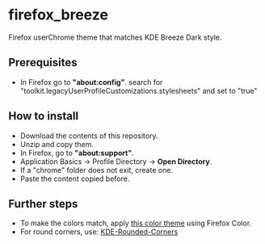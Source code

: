 # firefox_breeze
Firefox userChrome theme that matches KDE Breeze Dark style.

## Prerequisites
- In Firefox go to **"about:config"**. search for "toolkit.legacyUserProfileCustomizations.stylesheets" and set to "true"

## How to install
- Download the contents of this repository.
- Unzip and copy them.
- In Firefox, go to **"about:support"**.
- Application Basics -> Profile Directory -> **Open Directory**.
- If a "chrome" folder does not exit, create one.
- Paste the content copied before.

## Further steps
- To make the colors match, apply [this color theme](https://color.firefox.com/?theme=XQAAAAKHAQAAAAAAAABBqYhm849SCia73laEGccwS-xMDPr6BEKkxUfveH6amcirjQTFhOx-oGyH8feq4wHD19q59yNlbgMyV3ROhwWCDRm2mv6MXmUe6P8QV9imjXCKi55ZYBJzJuiIvT5RgClNJgRZVp71HH7foWOKi1Xsr_mj7f7ySD6BjvGyjnMKfO0Wu_97eigknp8b-QpuYltM78KJKeaqG2q0qSdJKbhtwpZX4C46_shaDME5t6-HAkEPwZVujzdqsJj5FYYCdICnBC5Q47dCJNezk0zXP5GsyCaXf-hF3kCi6MXGlGzywzhlw2__2UueAA) using Firefox Color.
- For round corners, use: [KDE-Rounded-Corners](https://github.com/matinlotfali/KDE-Rounded-Corners)
